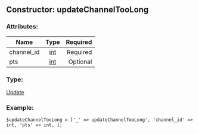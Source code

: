 ## Constructor: updateChannelTooLong  

### Attributes:

| Name     |    Type       | Required |
|----------|:-------------:|---------:|
|channel\_id|[int](../types/int.md) | Required|
|pts|[int](../types/int.md) | Optional|
### Type: 

[Update](../types/Update.md)
### Example:

```
$updateChannelTooLong = ['_' => updateChannelTooLong', 'channel_id' => int, 'pts' => int, ];
```